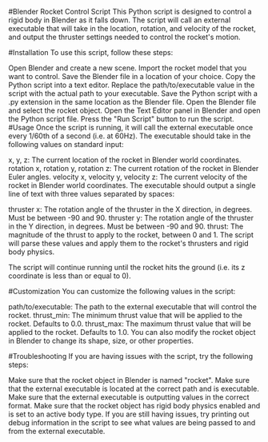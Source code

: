 #Blender Rocket Control Script
This Python script is designed to control a rigid body in Blender as it falls down. The script will call an external executable that will take in the location, rotation, and velocity of the rocket, and output the thruster settings needed to control the rocket's motion.

#Installation
To use this script, follow these steps:

Open Blender and create a new scene.
Import the rocket model that you want to control.
Save the Blender file in a location of your choice.
Copy the Python script into a text editor.
Replace the path/to/executable value in the script with the actual path to your executable.
Save the Python script with a .py extension in the same location as the Blender file.
Open the Blender file and select the rocket object.
Open the Text Editor panel in Blender and open the Python script file.
Press the "Run Script" button to run the script.
#Usage
Once the script is running, it will call the external executable once every 1/60th of a second (i.e. at 60Hz). The executable should take in the following values on standard input:

x, y, z: The current location of the rocket in Blender world coordinates.
rotation x, rotation y, rotation z: The current rotation of the rocket in Blender Euler angles.
velocity x, velocity y, velocity z: The current velocity of the rocket in Blender world coordinates.
The executable should output a single line of text with three values separated by spaces:

thruster x: The rotation angle of the thruster in the X direction, in degrees. Must be between -90 and 90.
thruster y: The rotation angle of the thruster in the Y direction, in degrees. Must be between -90 and 90.
thrust: The magnitude of the thrust to apply to the rocket, between 0 and 1.
The script will parse these values and apply them to the rocket's thrusters and rigid body physics.

The script will continue running until the rocket hits the ground (i.e. its z coordinate is less than or equal to 0).

#Customization
You can customize the following values in the script:

path/to/executable: The path to the external executable that will control the rocket.
thrust_min: The minimum thrust value that will be applied to the rocket. Defaults to 0.0.
thrust_max: The maximum thrust value that will be applied to the rocket. Defaults to 1.0.
You can also modify the rocket object in Blender to change its shape, size, or other properties.

#Troubleshooting
If you are having issues with the script, try the following steps:

Make sure that the rocket object in Blender is named "rocket".
Make sure that the external executable is located at the correct path and is executable.
Make sure that the external executable is outputting values in the correct format.
Make sure that the rocket object has rigid body physics enabled and is set to an active body type.
If you are still having issues, try printing out debug information in the script to see what values are being passed to and from the external executable.